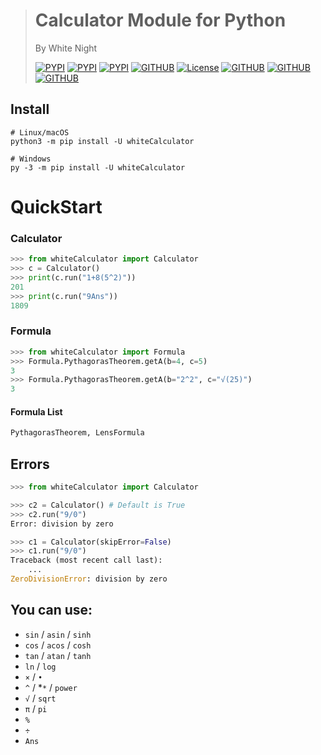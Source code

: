 > # Calculator Module for Python
> By White Night
> 
> [![PYPI](https://img.shields.io/pypi/v/whiteCalculator?style=for-the-badge)](https://pypi.org/project/whiteCalculator/)
> [![PYPI](https://img.shields.io/pypi/pyversions/whiteCalculator?style=for-the-badge)](https://pypi.org/project/whiteCalculator/)
> [![PYPI](https://img.shields.io/pypi/wheel/whiteCalculator?style=for-the-badge)](https://pypi.org/project/whiteCalculator/)
> [![GITHUB](https://img.shields.io/github/contributors/WhiteNightAWA/whiteCalculator?style=for-the-badge)](https://github.com/WhiteNightAWA/whiteCalculator/)
> [![License](https://img.shields.io/github/license/WhiteNightAWA/whiteCalculator?style=for-the-badge)](https://github.com/WhiteNightAWA/whiteCalculator/)
> [![GITHUB](https://img.shields.io/github/languages/code-size/WhiteNightAWA/whiteCalculator?style=for-the-badge)](https://github.com/WhiteNightAWA/whiteCalculator/)
> [![GITHUB](https://img.shields.io/github/issues/WhiteNightAWA/whiteCalculator?style=for-the-badge)](https://github.com/WhiteNightAWA/whiteCalculator/)
> [![GITHUB](https://img.shields.io/github/issues-pr/WhiteNightAWA/whiteCalculator?style=for-the-badge)](https://github.com/WhiteNightAWA/whiteCalculator/)

## Install
```shell
# Linux/macOS
python3 -m pip install -U whiteCalculator

# Windows
py -3 -m pip install -U whiteCalculator
```


# QuickStart
### Calculator
```python
>>> from whiteCalculator import Calculator
>>> c = Calculator()
>>> print(c.run("1+8(5^2)"))
201
>>> print(c.run("9Ans"))
1809
```
### Formula
```python
>>> from whiteCalculator import Formula
>>> Formula.PythagorasTheorem.getA(b=4, c=5)
3
>>> Formula.PythagorasTheorem.getA(b="2^2", c="√(25)")
3
```
#### Formula List
```python
PythagorasTheorem, LensFormula
```

## Errors
```python
>>> from whiteCalculator import Calculator

>>> c2 = Calculator() # Default is True
>>> c2.run("9/0")
Error: division by zero

>>> c1 = Calculator(skipError=False)
>>> c1.run("9/0")
Traceback (most recent call last):
    ...
ZeroDivisionError: division by zero
```

## You can use:
- `sin` / `asin` / `sinh`
- `cos` / `acos` / `cosh`
- `tan` / `atan` / `tanh`
- `ln` / `log`
- `×` / `•`
- `^` / *`*` / `power`
- `√` / `sqrt`
- `π` / `pi`
- `%`
- `÷`
- `Ans`
